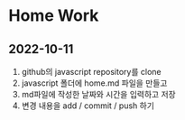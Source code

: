# Home Work
## 2022-10-11
1. github의 javascript repository를 clone
2. javascript 폴더에 home.md 파일을 만들고
3. md파일에 작성한 날짜와 시간을 입력하고 저장
4. 변경 내용을 add / commit / push 하기
